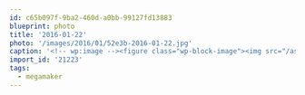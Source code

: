 ```yaml
---
id: c65b097f-9ba2-460d-a0bb-99127fd13883
blueprint: photo
title: '2016-01-22'
photo: '/images/2016/01/52e3b-2016-01-22.jpg'
caption: '<!-- wp:image --><figure class="wp-block-image"><img src="/assets/images/2016/01/52e3b-2016-01-22.jpg" /></figure><!-- /wp:image --><!-- wp:paragraph --><p>Operation #megamaker burrito is fully in progress</p><!-- /wp:paragraph -->'
import_id: '21223'
tags:
  - megamaker
---
```

